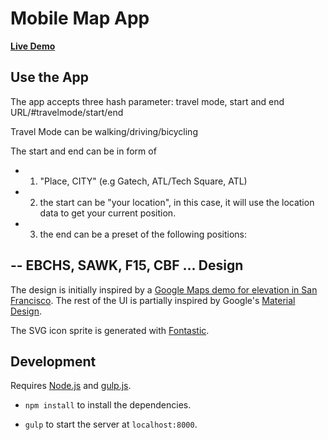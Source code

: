 Mobile Map App
=========

__[Live Demo]__

Use the App
-----

The app accepts three hash parameter: travel mode, start and end
URL/#travelmode/start/end

Travel Mode can be walking/driving/bicycling

The start and end can be in form of 
- 1. "Place, CITY" (e.g Gatech, ATL/Tech Square, ATL)
- 2. the start can be "your location", in this case, it will use the location data to get your current position.
- 3. the end can be a preset of the following positions:
 
-- EBCHS, SAWK, F15, CBF ...
Design
------

The design is initially inspired by a [Google Maps demo for elevation in San Francisco](https://embed-dot-more-than-a-map.appspot.com/demos/routing/elevation). The rest of the UI is partially inspired by Google's [Material Design](https://www.google.com/design/spec/material-design/introduction.html).

The SVG icon sprite is generated with [Fontastic](http://fontastic.me/).

Development
-----------

Requires [Node.js](http://nodejs.org/) and [gulp.js](http://gulpjs.com/).

- `npm install` to install the dependencies.
- `gulp` to start the server at `localhost:8000`.


   [Live Demo]: <http://52.24.114.125:kjweb/webmap/#walking/your location/tech square, atl>
